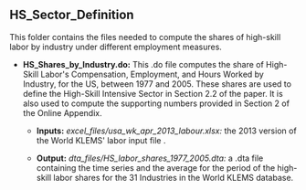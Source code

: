 ## HS_Sector_Definition
This folder contains the files needed to compute the shares of high-skill labor by industry under different employment measures.

* **HS_Shares_by_Industry.do:** 
This .do file computes the share of High-Skill Labor's Compensation, Employment, and Hours Worked by Industry, for the US, between 1977 and 2005. These shares are used to define the High-Skill Intensive Sector in Section 2.2 of the paper. It is also used to compute the supporting numbers provided in Section 2 of the Online Appendix.

    * **Inputs:** *excel_files/usa_wk_apr_2013_labour.xlsx:* the 2013 version of the World KLEMS' labor input file .

    * **Output:** *dta_files/HS_labor_shares_1977_2005.dta:* a .dta file containing the time series and the average for the period of the high-skill labor shares for the 31 Industries in the World KLEMS database.
